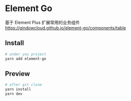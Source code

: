 # Element Go
基于 Element Plus 扩展常用的业务组件
https://gindowcloud.github.io/element-go/components/table

## Install
``` bash
# under you project
yarn add element-go
```

## Preview
``` bash
# after git clone
yarn install
yarn dev
```